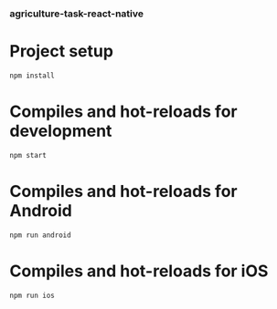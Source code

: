 ### agriculture-task-react-native

# Project setup

```
npm install
```

# Compiles and hot-reloads for development

```
npm start
```

# Compiles and hot-reloads for Android

```
npm run android
```

# Compiles and hot-reloads for iOS

```
npm run ios
```
